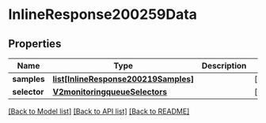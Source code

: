 # InlineResponse200259Data

## Properties
Name | Type | Description | Notes
------------ | ------------- | ------------- | -------------
**samples** | [**list[InlineResponse200219Samples]**](InlineResponse200219Samples.md) |  | [optional] 
**selector** | [**V2monitoringqueueSelectors**](V2monitoringqueueSelectors.md) |  | [optional] 

[[Back to Model list]](../README.md#documentation-for-models) [[Back to API list]](../README.md#documentation-for-api-endpoints) [[Back to README]](../README.md)

